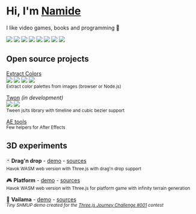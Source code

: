 # Hi, I'm [Namide](https://namide.com/)

I like video games, books and programming 🦄

![](https://img.shields.io/badge/TypeScript-0?style=for-the-badge&logo=typescript&color=3178c6&logoColor=FFF)
![](https://img.shields.io/badge/three.js-0?style=for-the-badge&logo=three.js&color=efd81d&logoColor=000)
![](https://img.shields.io/badge/Node.js-0?style=for-the-badge&logo=Node.js&color=509941&logoColor=FFF)
![](https://img.shields.io/badge/SASS-0?style=for-the-badge&logo=SASS&color=bf4080&logoColor=FFF)
![](https://img.shields.io/badge/Biome.js-0?style=for-the-badge&logo=Biome.js&color=60a5fa&logoColor=FFF)
![](https://img.shields.io/badge/JavaScript-0?style=for-the-badge&logo=JavaScript&color=efd81d&logoColor=000)
![](https://img.shields.io/badge/Vue.js-0?style=for-the-badge&logo=Vue.js&color=42b883&logoColor=FFF)
![](https://img.shields.io/badge/VS_Code-0?style=for-the-badge&logo=VisualStudioCode&color=0066b8&logoColor=FFF)


## Open source projects

[Extract Colors](https://extract-colors.namide.com/)  
[![](https://img.shields.io/badge/NPM-0?style=flat-square&logo=NPM&color=cd3e3d&logoColor=FFF)](https://www.npmjs.com/package/extract-colors)
[![](https://img.shields.io/badge/GitHub-0?style=flat-square&logo=GitHub&color=222&logoColor=FFF)](https://github.com/Namide/extract-colors)
![](https://img.shields.io/github/stars/Namide/extract-colors?style=flat-square&labelColor=343b41)
![](https://img.shields.io/npm/dt/extract-colors?style=flat-square)  
<sup>Extract color palettes from images (browser or Node.js)</sup>

[Twon](https://twon.namide.com/) _(in development)_  
[![](https://img.shields.io/badge/NPM-0?style=flat-square&logo=NPM&color=cd3e3d&logoColor=FFF)](https://www.npmjs.com/package/twon)
[![](https://img.shields.io/badge/GitHub-0?style=flat-square&logo=GitHub&color=222&logoColor=FFF)](https://github.com/Namide/twon)  
<sup>Tween js/ts library with timeline and cubic bezier support</sup>

[AE tools](https://github.com/Namide/AE-tools)  
<sup>Few helpers for After Effects</sup>


## 3D experiments

🃏 **Drag'n drop** - [demo](https://namide.github.io/havok-test/) - [sources](https://github.com/Namide/havok-test)  
<sup>Havok WASM web version with Three.js with drag'n drop support</sup>

🎮 **Platform** - [demo](https://namide.github.io/havok-test-2/) - [sources](https://github.com/Namide/havok-test-2)  
<sup>Havok WASM web version with Three.js for platform game with infinity terrain generation</sup>

👾 **Vailama** - [demo](https://vailama.namide.com/) - [sources](https://github.com/Namide/vailama)  
<sup>_Tiny SHMUP demo created for the [Three.js Journey Challenge #001](https://threejs-journey.com/) contest_</sup>

<!-- 🧊 **Aekino** - [sources](https://github.com/Namide/aekino)  
<sup>_WebGL render engine_</sup>

🧊 **MPGS** - [sources](https://github.com/Namide/mpgs)  
<sup>_Server/client for multiplayer mini games and chat_</sup>


## Helpers

**Share** - [sources](https://github.com/Namide/share)  
<sup>_Social networks share example_</sup>

**htaccess Gen** - [sources](https://github.com/Namide/htaccess-gen)  
<sup>_.htaccess and .htpassword generator_</sup> -->



  
<!--
![Namide github stats](https://github-readme-stats.vercel.app/api?username=Namide&show_icons=true&theme=dracula)

<img src="https://img.shields.io/static/v1?label=<LABEL>&message=<MESSAGE>&color=<COLOR>" align="right" />
brightgreengreenyellowgreenyelloworangeredbluelightgrey
successimportantcriticalinformationalinactive
bluevioletff69b49cf
-->

<!--
Here are some ideas to get you started: 👋

- 🔭 I’m currently working on ...
- 🌱 I’m currently learning ...
- 👯 I’m looking to collaborate on ...
- 🤔 I’m looking for help with ...
- 💬 Ask me about ...
- 📫 How to reach me: ...
- 😄 Pronouns: ...
- ⚡ Fun fact: ...
-->
